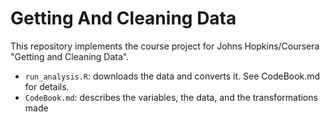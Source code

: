 # Getting And Cleaning Data

This repository implements the course project for Johns Hopkins/Coursera "Getting and Cleaning Data".

* `run_analysis.R`: downloads the data and converts it. See CodeBook.md for details.
* `CodeBook.md`: describes the variables, the data, and the transformations made